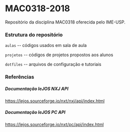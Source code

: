 # MAC0318-2018
Repositório da disciplina MAC0318 oferecida pelo IME-USP.

### Estrutura do repositório
`aulas` -- códigos usados em sala de aula 

`projetos` -- códigos de projetos propostos aos alunos

`dotfiles` -- arquivos de configuração e tutoriais 

### Referências 
##### Documentação leJOS NXJ API
https://lejos.sourceforge.io/nxt/nxj/api/index.html

##### Documentação leJOS PC API
https://lejos.sourceforge.io/nxt/pc/api/index.html
